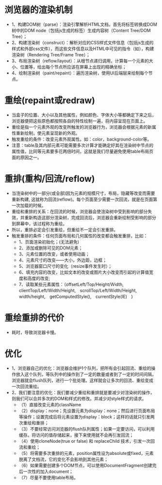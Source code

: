 # 浏览器的渲染机制
* 1、构建DOM树（parse）：渲染引擎解析HTML文档，首先将标签转换成DOM树中的DOM node（包括js生成的标签）生成内容树（Content Tree/DOM Tree）；
* 2、构建渲染树（construct）：解析对应的CSS样式文件信息（包括js生成的样式和外部css文件），而这些文件信息以及HTML中可见的指令（如<b></b>），构建渲染树（Rendering Tree/Frame Tree）；
* 3、布局渲染树（reflow/layout）：从根节点递归调用，计算每一个元素的大小、位置等，给出每个节点所应该在屏幕上出现的精确坐标；
* 4、绘制渲染树（paint/repaint）：遍历渲染树，使用UI后端层来绘制每个节点。

# 重绘(repaint或redraw)
* 当盒子的位置、大小以及其他属性，例如颜色、字体大小等都确定下来之后，浏览器便把这些原色都按照各自的特性绘制一遍，将内容呈现在页面上。
* 重绘是指一个元素外观的改变所触发的浏览器行为，浏览器会根据元素的新属性重新绘制，使元素呈现新的外观。
* 触发重绘的条件：改变元素外观属性。如：color，background-color等。
* 注意：table及其内部元素可能需要多次计算才能确定好其在渲染树中节点的属性值，比同等元素要多花两倍时间，这就是我们尽量避免使用table布局页面的原因之一。

# 重排(重构/回流/reflow)
* 当渲染树中的一部分(或全部)因为元素的规模尺寸，布局，隐藏等改变而需要重新构建, 这就称为回流(reflow)。每个页面至少需要一次回流，就是在页面第一次加载的时候。
* 重绘和重排的关系：在回流的时候，浏览器会使渲染树中受到影响的部分失效，并重新构造这部分渲染树，完成回流后，浏览器会重新绘制受影响的部分到屏幕中，该过程称为重绘。
* 所以，重排必定会引发重绘，但重绘不一定会引发重排。
* 触发重排的条件：任何页面布局和几何属性的改变都会触发重排，比如：
    - 1、页面渲染初始化；(无法避免)
    - 2、添加或删除可见的DOM元素；
    - 3、元素位置的改变，或者使用动画；
    - 4、元素尺寸的改变——大小，外边距，边框；
    - 5、浏览器窗口尺寸的变化（resize事件发生时）；
    - 6、填充内容的改变，比如文本的改变或图片大小改变而引起的计算值宽度和高度的改变;
    - 7、读取某些元素属性：（offsetLeft/Top/Height/Width,　clientTop/Left/Width/Height,　scrollTop/Left/Width/Height,　width/height,　getComputedStyle(),　currentStyle(IE)　)

# 重绘重排的代价
* 耗时，导致浏览器卡慢。

# 优化　　
* 1、浏览器自己的优化：浏览器会维护1个队列，把所有会引起回流、重绘的操作放入这个队列，等队列中的操作到了一定的数量或者到了一定的时间间隔，浏览器就会flush队列，进行一个批处理。这样就会让多次的回流、重绘变成一次回流重绘。
* 2、我们要注意的优化：我们要减少重绘和重排就是要减少对渲染树的操作，则我们可以合并多次的DOM和样式的修改。并减少对style样式的请求。
    - （1）直接改变元素的className
    - （2）display：none；先设置元素为display：none；然后进行页面布局等操作；设置完成后将元素设置为display：block；这样的话就只引发两次重绘和重排；
    - （3）不要经常访问浏览器的flush队列属性；如果一定要访问，可以利用缓存。将访问的值存储起来，接下来使用就不会再引发回流；
    - （4）使用cloneNode(true or false) 和 replaceChild 技术，引发一次回流和重绘；
    - （5）将需要多次重排的元素，position属性设为absolute或fixed，元素脱离了文档流，它的变化不会影响到其他元素；
    - （6）如果需要创建多个DOM节点，可以使用DocumentFragment创建完后一次性的加入document；
    - （7）尽量不要使用table布局。
